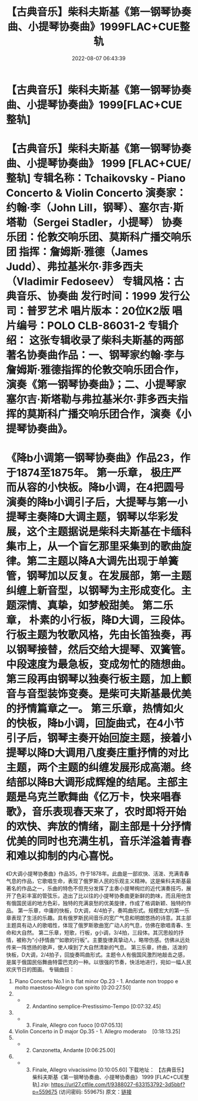﻿---
title: 【古典音乐】柴科夫斯基《第一钢琴协奏曲、小提琴协奏曲》1999FLAC+CUE整轨
date: 2022-08-07 06:43:39
categories: 古典音乐、新世纪、纯音雅乐
tags: 纯音雅乐
---
# 【古典音乐】柴科夫斯基《第一钢琴协奏曲、小提琴协奏曲》1999[FLAC+CUE整轨]

【古典音乐】柴科夫斯基《第一钢琴协奏曲、小提琴协奏曲》 1999 [FLAC+CUE/整轨]
专辑名称：Tchaikovsky - Piano Concerto & Violin Concerto
演奏家：约翰·李（John Lill，钢琴）、塞尔吉·斯塔勒（Sergei Stadler，小提琴）
协奏乐团：伦敦交响乐团、莫斯科广播交响乐团
指挥：詹姆斯·雅德（James Judd）、弗拉基米尔·菲多西夫（Vladimir Fedoseev）
专辑风格：古典音乐、协奏曲
发行时间：1999
发行公司：普罗艺术
唱片版本：20位K2版
唱片编号：POLO CLB-86031-2
专辑介绍：
这张专辑收录了柴科夫斯基的两部著名协奏曲作品：一、钢琴家约翰·李与詹姆斯·雅德指挥的伦敦交响乐团合作，演奏《第一钢琴协奏曲》；二、小提琴家塞尔吉·斯塔勒与弗拉基米尔·菲多西夫指挥的莫斯科广播交响乐团合作，演奏《小提琴协奏曲》。
=========================
《降b小调第一钢琴协奏曲》作品23，作于1874至1875年。
第一乐章，
极庄严而从容的小快板。降b小调，在4把圆号演奏的降b小调引子后，大提琴与第一小提琴主奏降D大调主题，钢琴以华彩发展，这个主题据说是柴科夫斯基在卡缅科集市上，从一个盲乞那里采集到的歌曲旋律。第二主题以降A大调先出现于单簧管，钢琴加以反复。在发展部，第一主题纠缠上新音型，以钢琴为主形成变化。主题深情、真挚，如梦般甜美。
第二乐章，
朴素的小行板，降D大调，三段体。行板主题为牧歌风格，先由长笛独奏，再以钢琴接替，然后交给大提琴、双簧管。中段速度为最急板，变成匆忙的随想曲。第三段再由钢琴以独奏行板主题，加上颤音与音型装饰变奏。是柴可夫斯基最优美的抒情篇章之一。
第三乐章，热情如火的快板，降b小调，回旋曲式，在4小节引子后，钢琴主奏开始回旋主题，接着小提琴以降D大调用八度奏庄重抒情的对比主题，两个主题的纠缠发展形成高潮。终结部以降B大调形成辉煌的结尾。主部主题是乌克兰歌舞曲《亿万卡，快来唱春歌》，音乐表现春天来了，农时即将开始的欢快、奔放的情绪，副主部是十分抒情优美的同时也充满生机，音乐洋溢着青春和难以抑制的内心喜悦。
=========================
《D大调小提琴协奏曲》作品35，作于1878年。此曲是一部欢快、活泼、充满青春气息的作品，它歌唱生命，表现了俄罗斯人民的乐观主义精神。这是柴科夫斯基最著名的作品之一，乐曲的特色不但充分发挥了主奏小提琴绚烂的近代演奏技巧，展开了色彩丰富的管弦乐，造出了比以往的小提琴协奏曲更新鲜的韵味，而且用他含有俄国民谣的地方色彩，独特的充满哀愁的优美旋律，作成了格调新颖、独特的作品。
第一乐章，中庸的快板，D大调，4/4拍子，奏鸣曲形式。规模宏大的第一乐章表现了生活的乐趣。具有俄罗斯民间音乐的宽广气息和明朗悠扬的诗意。其主部主题具有动人的歌唱性，体现了俄罗斯歌曲宽广动人的气息，仿佛在歌唱青春、生命和大自然。
第二乐章，短歌，行板，g小调，3/4拍，三段体。其沉思般的抒情，被称为“小抒情曲”“如歌的行板”。主要旋律真挚动人，略带伤感。仿佛从远处传来一阵悠扬的歌声，使人嗅到了大自然清新的气息。
第三乐章，终曲，活泼的快板，D大调，2/4拍子，回旋奏鸣曲形式。主题令人有俄国风激烈地敲击之感，是属于俄国民俗舞曲特雷巴克的一种。以很强的节奏，快活地进行，宛如一幅人民欢庆节日的图画。
专辑曲目：
01. Piano Concerto No.1 in b flat minor Op.23 - 1. Andante non
troppo e molto maestoso-Allegro con spirito
[0:20:27.50]
02. - 2. Andantino
semplice-Prestissimo-Tempo
[0:07:32.45]
03. - 3. Finale, Allegro con fuoco
[0:07:05.13]
04. Violin Concerto in D major Op.35 - 1. Allegro
moderato    [0:18:13.25]
05. - 2. Canzonetta, Andante
[0:06:25.00]
06. - 3. Finale, Allegro vivacissimo
[0:10:05.60]
下载地址：
【古典音乐】柴科夫斯基《第一钢琴协奏曲、小提琴协奏曲》 1999 [FLAC+CUE整轨].zip: https://url27.ctfile.com/f/9388027-633153792-3d5bbf?p=559675
(访问密码: 559675)
原文：[链接](https://blog.sina.com.cn/s/blog_1647c7e7601030yqg.html)